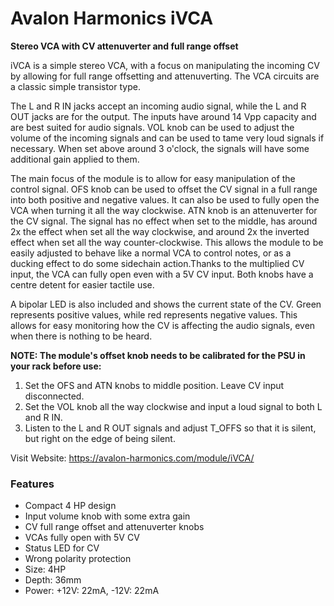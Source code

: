 # Avalon Harmonics iVCA

**Stereo VCA with CV attenuverter and full range offset**

iVCA is a simple stereo VCA, with a focus on manipulating the incoming CV by allowing for full range offsetting and attenuverting. The VCA circuits are a classic simple transistor type.

The L and R IN jacks accept an incoming audio signal, while the L and R OUT jacks are for the output. The inputs have around 14 Vpp capacity and are best suited for audio signals. VOL knob can be used to adjust the volume of the incoming signals and can be used to tame very loud signals if necessary. When set above around 3 o'clock, the signals will have some additional gain applied to them.

The main focus of the module is to allow for easy manipulation of the control signal. OFS knob can be used to offset the CV signal in a full range into both positive and negative values. It can also be used to fully open the VCA when turning it all the way clockwise. ATN knob is an attenuverter for the CV signal. The signal has no effect when set to the middle, has around 2x the effect when set all the way clockwise, and around 2x the inverted effect when set all the way counter-clockwise. This allows the module to be easily adjusted to behave like a normal VCA to control notes, or as a ducking effect to do some sidechain action.Thanks to the multiplied CV input, the VCA can fully open even with a 5V CV input. Both knobs have a centre detent for easier tactile use.

A bipolar LED is also included and shows the current state of the CV. Green represents positive values, while red represents negative values. This allows for easy monitoring how the CV is affecting the audio signals, even when there is nothing to be heard.

**NOTE: The module's offset knob needs to be calibrated for the PSU in your rack before use:**

1. Set the OFS and ATN knobs to middle position. Leave CV input disconnected.
2. Set the VOL knob all the way clockwise and input a loud signal to both L and R IN.
3. Listen to the L and R OUT signals and adjust T_OFFS so that it is silent, but right on the edge of being silent.

Visit Website: https://avalon-harmonics.com/module/iVCA/

### Features

* Compact 4 HP design
* Input volume knob with some extra gain
* CV full range offset and attenuverter knobs
* VCAs fully open with 5V CV
* Status LED for CV
* Wrong polarity protection
* Size: 4HP
* Depth: 36mm
* Power: +12V: 22mA, -12V: 22mA